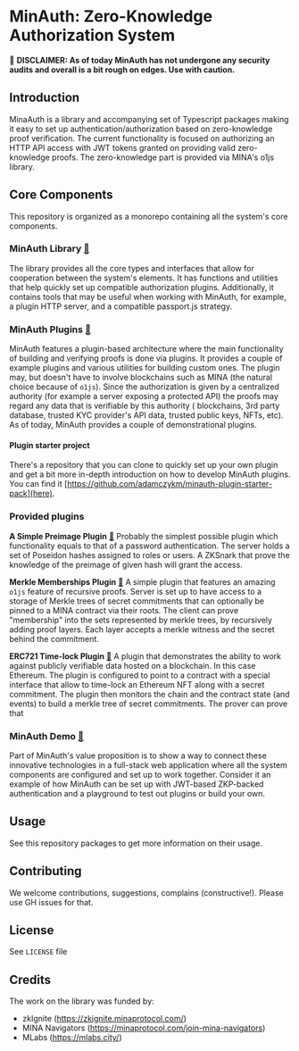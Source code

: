 # MinAuth: Zero-Knowledge Authorization System

🚧 **DISCLAIMER: As of today MinAuth has not undergone any security audits and overall is a bit rough on edges. Use with caution.**

## Introduction
MinaAuth is a library and accompanying set of Typescript packages making it easy to set up authentication/authorization based on zero-knowledge proof verification.
The current functionality is focused on authorizing an HTTP API access with JWT tokens granted on providing valid zero-knowledge proofs.
The zero-knowledge part is provided via MINA's o1js library.

## Core Components
This repository is organized as a monorepo containing all the system's core components.

### MinAuth Library  [:link:](https://github.com/mlabs-haskell/MinAuth/tree/develop/library/minauth)
The library provides all the core types and interfaces that allow for cooperation between the system's elements. It has functions and utilities that help quickly set up compatible authorization plugins.  Additionally, it contains tools that may be useful when working with MinAuth, for example, a plugin HTTP server, and a compatible passport.js strategy.

### MinAuth Plugins [:link:](https://github.com/mlabs-haskell/MinAuth/tree/develop/plugins)
MinAuth features a plugin-based architecture where the main functionality of building and verifying proofs is done via plugins. It provides a couple of example plugins and various utilities for building custom ones.
The plugin may, but doesn't have to involve blockchains such as MINA  (the natural choice because of `o1js`).
Since the authorization is given by a centralized authority (for example a server exposing a protected API) the proofs may regard any data that is verifiable by this authority ( blockchains, 3rd party database, trusted KYC provider's API data, trusted public keys, NFTs, etc).
As of today, MinAuth provides a couple of demonstrational plugins.

#### Plugin starter project

There's a repository that you can clone to quickly set up your own plugin and get a bit more in-depth introduction on how to develop MinAuth plugins.
You can find it [https://github.com/adamczykm/minauth-plugin-starter-pack](here).

### Provided plugins

**A Simple Preimage Plugin** [:link:](https://github.com/mlabs-haskell/MinAuth/tree/develop/plugins/minauth-simple-preimage-plugin)
  Probably the simplest possible plugin which functionality equals to that of a password authentication.
The server holds a set of Poseidon hashes assigned to roles or users. A ZKSnark that prove the knowledge of the preimage of given hash will grant the access.

**Merkle Memberships Plugin** [:link:](https://github.com/mlabs-haskell/MinAuth/tree/develop/plugins/minauth-merkle-membership-plugin)
  A simple plugin that features an amazing `o1js` feature of recursive proofs.
Server is set up to have access to a storage of Merkle trees of secret commitments that can optionally be pinned to a MINA contract via their roots.
The client can prove "membership" into the sets represented by merkle trees, by recursively adding proof layers. Each layer accepts a merkle witness and the secret behind the commitment.

**ERC721 Time-lock Plugin** [:link:](https://github.com/mlabs-haskell/MinAuth/tree/develop/plugins/minauth-erc721-timelock-plugin)
  A plugin that demonstrates the ability to work against publicly verifiable data hosted on a blockchain. In this case Ethereum. The plugin is configured to point to a contract with a special interface that allow to time-lock an Ethereum NFT along with a secret commitment.
The plugin then monitors the chain and the contract state (and events) to build a merkle tree of secret commitments.
The prover can prove that

### MinAuth Demo [:link:](https://github.com/mlabs-haskell/MinAuth/tree/develop/demo-apps)
Part of MinAuth's value proposition is to show a way to connect these innovative technologies in a full-stack web application where all the system components are configured and set up to work together. Consider it an example of how MinAuth can be set up with JWT-based ZKP-backed authentication and a playground to test out plugins or build your own.

## Usage

See this repository packages to get more information on their usage.

## Contributing
We welcome contributions, suggestions, complains (constructive!). Please use GH issues for that.

## License
See `LICENSE` file

## Credits

The work on the library was funded by:
* zkIgnite (https://zkignite.minaprotocol.com/)
* MINA Navigators (https://minaprotocol.com/join-mina-navigators)
* MLabs (https://mlabs.city/)
